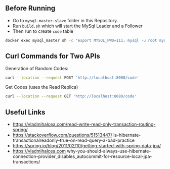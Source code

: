 ## Before Running 

- Go to `mysql-master-slave` folder in this Repository.
- Run `build.sh` which will start the MySql Leader and a Follower
- Then run to create `code` table

```sh
docker exec mysql_master sh -c "export MYSQL_PWD=111; mysql -u root mydb -e 'create table code(code int)'"
```

## Curl Commands for Two APIs

Generation of Random Codes:

```sh
curl --location --request POST 'http://localhost:8080/code'
```

Get Codes (uses the Read Replica)

```sh
curl --location --request GET 'http://localhost:8080/code'
```

## Useful Links

- https://vladmihalcea.com/read-write-read-only-transaction-routing-spring/
- https://stackoverflow.com/questions/51513447/
is-hibernate-transactionalreadonly-true-on-read-query-a-bad-practice
- https://spring.io/blog/2011/02/10/getting-started-with-spring-data-jpa/
- https://vladmihalcea.com why-you-should-always-use-hibernate-connection-provider_disables_autocommit-for-resource-local-jpa-transactions/